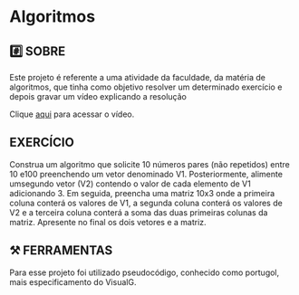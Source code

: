 
# Algoritmos

## #️⃣ SOBRE
Este projeto é referente a uma atividade da faculdade, da matéria de algoritmos, que tinha como objetivo resolver um determinado exercício e depois gravar um vídeo explicando a resolução

Clique <a href="https://youtu.be/xbVKdhldU5U?si=kjLqRKVf_ngHZH00">aqui</a> para acessar o vídeo.

## EXERCÍCIO

Construa um algoritmo que solicite 10 números pares
(não repetidos) entre 10 e100 preenchendo um vetor denominado V1.
Posteriormente, alimente umsegundo vetor (V2) contendo o valor de cada elemento
de V1 adicionando 3. Em seguida, preencha uma matriz 10x3 onde
a primeira coluna conterá os valores de V1, a segunda coluna conterá os valores
de V2 e a terceira coluna conterá a soma das duas primeiras colunas da matriz.
Apresente no final os dois vetores e a matriz.

## ⚒️ FERRAMENTAS
Para esse projeto foi utilizado pseudocódigo, conhecido como portugol, mais especificamento do VisualG.
